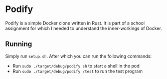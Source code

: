 # Podify
Podify is a simple Docker clone written in Rust. It is part of a school assignment for which I needed to understand the inner-workings of Docker.

## Running
Simply run `setup.sh`. After which you can run the following commands:
- Run `sudo ./target/debug/podify sh` to start a shell in the pod
- Run `sudo ./target/debug/podify /test` to run the test program
